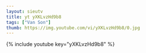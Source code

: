 ```yaml
--- 
layout: sieutv
title: yt yXKLvzHd9b8
tags: ["Van Son"]
thumb: https://img.youtube.com/vi/yXKLvzHd9b8/0.jpg
---
```

{% include youtube key="yXKLvzHd9b8" %} 

